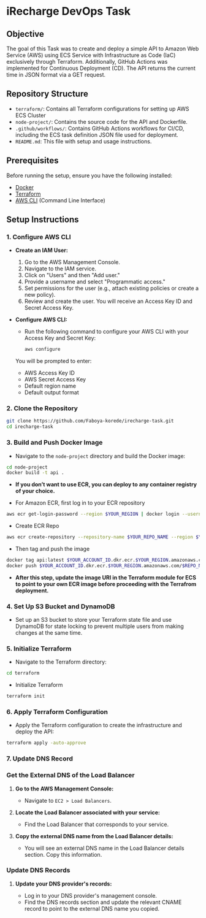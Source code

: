 # iRecharge DevOps Task 

## Objective

The goal of this Task was to create and deploy a simple API to Amazon Web Service (AWS) using  ECS Service with Infrastructure as Code (IaC) exclusively through Terraform. Additionally, GitHub Actions was implemented for Continuous Deployment (CD). The API returns the current time in JSON format via a GET request.

## Repository Structure

- `terraform/`: Contains all Terraform configurations for setting up AWS ECS Cluster 
- `node-project/`: Contains the source code for the API and Dockerfile.
- `.github/workflows/`: Contains GitHub Actions workflows for CI/CD, including the ECS task definition JSON file used for deployment.
- `README.md`: This file with setup and usage instructions.

## Prerequisites

Before running the setup, ensure you have the following installed:
- [Docker](https://docs.docker.com/get-docker/)
- [Terraform](https://www.terraform.io/downloads)
- [AWS CLI](https://docs.aws.amazon.com/cli/latest/userguide/getting-started-install.html) (Command Line Interface)


## Setup Instructions


### 1. Configure AWS CLI

- **Create an IAM User:**
  1. Go to the AWS Management Console.
  2. Navigate to the IAM service.
  3. Click on "Users" and then "Add user."
  4. Provide a username and select "Programmatic access."
  5. Set permissions for the user (e.g., attach existing policies or create a new policy).
  6. Review and create the user. You will receive an Access Key ID and Secret Access Key.

- **Configure AWS CLI:**
  - Run the following command to configure your AWS CLI with your Access Key and Secret Key:

    ```bash
    aws configure
    ```

  You will be prompted to enter:
  - AWS Access Key ID
  - AWS Secret Access Key
  - Default region name
  - Default output format


### 2. Clone the Repository

```bash
git clone https://github.com/Faboya-korede/irecharge-task.git
cd irecharge-task
```


### 3. Build and Push Docker Image

- Navigate to the `node-project` directory and build the Docker image:

```bash
cd node-project
docker build -t api .
```

- **If you don’t want to use ECR, you can deploy to any container registry of your choice.**

- For Amazon ECR, first log in to your ECR repository

```bash
aws ecr get-login-password --region $YOUR_REGION | docker login --username AWS --password-stdin $YOUR_ACCOUNT_ID.dkr.ecr.$YOUR_REGION.amazonaws.com
```

- Create ECR Repo 

```bash
aws ecr create-repository --repository-name $YOUR_REPO_NAME --region $YOUR_REGION
```

- Then tag and push the image

```bash
docker tag api:latest $YOUR_ACCOUNT_ID.dkr.ecr.$YOUR_REGION.amazonaws.com/$REPO_NAME:latest
docker push $YOUR_ACCOUNT_ID.dkr.ecr.$YOUR_REGION.amazonaws.com/$REPO_NAME:latest
```

- **After this step, update the image URI in the Terraform module for ECS to point to your own ECR image before proceeding with the Terrafrom deployment.**


### 4. Set Up S3 Bucket and DynamoDB

- Set up an S3 bucket to store your Terraform state file and use DynamoDB for state locking to prevent multiple users from making changes at the same time.


### 5. Initialize Terraform
- Navigate to the Terraform directory:

```bash
cd terraform
```

- Initialize Terraform

```bash
terraform init
```

### 6. Apply Terraform Configuration

- Apply the Terraform configuration to create the infrastructure and deploy the API:

```bash
terraform apply -auto-approve
```

### 7. Update DNS Record

### Get the External DNS of the Load Balancer

1. **Go to the AWS Management Console:**

   - Navigate to `EC2 > Load Balancers`.

2. **Locate the Load Balancer associated with your service:**

   - Find the Load Balancer that corresponds to your service.

3. **Copy the external DNS name from the Load Balancer details:**

   - You will see an external DNS name in the Load Balancer details section. Copy this information.

### Update DNS Records

1. **Update your DNS provider's records:**

   - Log in to your DNS provider's management console.
   - Find the DNS records section and update the relevant CNAME record to point to the external DNS name you copied.
